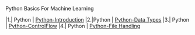 Python Basics For Machine Learning

|1.| Python | [Python-Introduction](python/python-basics)
|2.|Python  | [Python-Data Types](python/python-basics)
|3.| Python | [Python-ControlFlow](python/python-basics)
|4.| Python | [Python-File Handling](python/python-basics)



